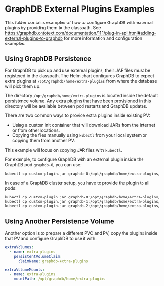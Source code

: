 # GraphDB External Plugins Examples

This folder contains examples of how to configure GraphDB with external plugins by providing them to the classpath.
See https://graphdb.ontotext.com/documentation/11.1/plug-in-api.html#adding-external-plugins-to-graphdb for more information and
configuration examples.

## Using GraphDB Persistence

For GraphDB to pick up and use external plugins, their JAR files must be registered in the classpath.
The Helm chart configures GraphDB to expect extra plugins at `/opt/graphdb/home/extra-plugins` from where the database will pick them up.

The directory `/opt/graphdb/home/extra-plugins` is located inside the default persistence volume.
Any extra plugins that have been provisioned in this directory will be available between pod restarts and GraphDB updates.

There are two common ways to provide extra plugins inside existing PV:

* Using a custom init container that will download JARs from the internet or from other locations.
* Copying the files manually using `kubectl` from your local system or copying them from another PV.

This example will focus on copying JAR files with `kubectl`.

For example, to configure GraphDB with an external plugin inside the GraphDB pod `graphdb-0`, you can use:

```bash
kubectl cp custom-plugin.jar graphdb-0:/opt/graphdb/home/extra-plugins/
```

In case of a GraphDB cluster setup, you have to provide the plugin to all pods:

```bash
kubectl cp custom-plugin.jar graphdb-0:/opt/graphdb/home/extra-plugins/
kubectl cp custom-plugin.jar graphdb-1:/opt/graphdb/home/extra-plugins/
kubectl cp custom-plugin.jar graphdb-2:/opt/graphdb/home/extra-plugins/
```

## Using Another Persistence Volume

Another option is to prepare a different PVC and PV, copy the plugins inside that PV and configure GraphDB to use it with:

```yaml
extraVolumes:
  - name: extra-plugins
    persistentVolumeClaim:
      claimName: graphdb-extra-plugins

extraVolumeMounts:
  - name: extra-plugins
    mountPath: /opt/graphdb/home/extra-plugins
```
